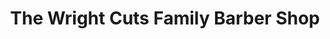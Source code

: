 ---
title: "The Wright Cuts Family Barber Shop"
url: /gloucester-point/the-wright-cuts-family-barber-shop/
shop: Friseur
---